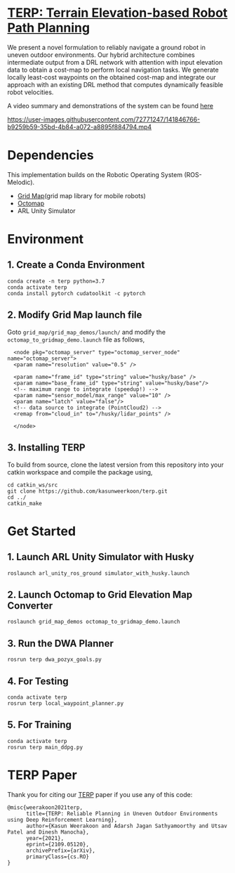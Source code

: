 # [TERP: Terrain Elevation-based Robot Path Planning](https://arxiv.org/pdf/2109.05120.pdf)

We present a novel formulation to reliably navigate a ground robot in uneven outdoor environments. Our hybrid architecture combines intermediate output from a DRL network with attention with input elevation data to obtain a cost-map to perform local navigation tasks. We generate locally least-cost waypoints on the obtained cost-map and integrate our approach with an existing DRL method that computes dynamically feasible robot velocities.

A video summary and demonstrations of the system can be found [here](https://youtu.be/Q9yWLKJ1CdU)


https://user-images.githubusercontent.com/72771247/141846766-b9259b59-35bd-4b84-a072-a8895f884794.mp4


# Dependencies

This implementation builds on the Robotic Operating System (ROS-Melodic). 

* [Grid Map](https://github.com/ANYbotics/grid_map)(grid map library for mobile robots)
* [Octomap](http://wiki.ros.org/octomap)
* ARL Unity Simulator              

# Environment

## 1. Create a Conda Environment

```
conda create -n terp python=3.7
conda activate terp
conda install pytorch cudatoolkit -c pytorch
```

## 2. Modify Grid Map launch file

  Goto ```grid_map/grid_map_demos/launch/``` and modify the ```octomap_to_gridmap_demo.launch``` file as follows,

```
  <node pkg="octomap_server" type="octomap_server_node" name="octomap_server">
  <param name="resolution" value="0.5" />

  <param name="frame_id" type="string" value="husky/base" />
  <param name="base_frame_id" type="string" value="husky/base"/>
  <!-- maximum range to integrate (speedup!) -->
  <param name="sensor_model/max_range" value="10" />
  <param name="latch" value="false"/>
  <!-- data source to integrate (PointCloud2) -->
  <remap from="cloud_in" to="/husky/lidar_points" />

  </node>
```

## 3. Installing TERP
To build from source, clone the latest version from this repository into your catkin workspace and compile the package using,

```
cd catkin_ws/src
git clone https://github.com/kasunweerkoon/terp.git
cd ../
catkin_make
```

# Get Started

## 1. Launch ARL Unity Simulator with Husky

```
roslaunch arl_unity_ros_ground simulator_with_husky.launch
```

## 2. Launch Octomap to Grid Elevation Map Converter

```
roslaunch grid_map_demos octomap_to_gridmap_demo.launch
```

## 3. Run the DWA Planner

```
rosrun terp dwa_pozyx_goals.py
```

## 4. For Testing
```
conda activate terp
rosrun terp local_waypoint_planner.py
```

## 5. For Training
```
conda activate terp
rosrun terp main_ddpg.py
```

# TERP Paper
Thank you for citing our [TERP](https://arxiv.org/pdf/2109.05120.pdf) paper if you use any of this code:

```
@misc{weerakoon2021terp,
      title={TERP: Reliable Planning in Uneven Outdoor Environments using Deep Reinforcement Learning}, 
      author={Kasun Weerakoon and Adarsh Jagan Sathyamoorthy and Utsav Patel and Dinesh Manocha},
      year={2021},
      eprint={2109.05120},
      archivePrefix={arXiv},
      primaryClass={cs.RO}
}
```
